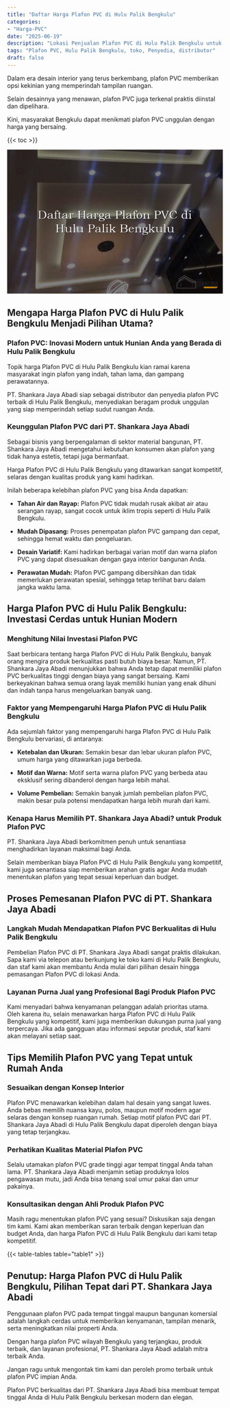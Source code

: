 ```yaml
---
title: "Daftar Harga Plafon PVC di Hulu Palik Bengkulu"
categories: 
- "Harga-PVC"
date: "2025-06-19"
description: "Lokasi Penjualan Plafon PVC di Hulu Palik Bengkulu untuk tempat tinggal, kantor, dan ritel. Material terbaik, pilihan motif, warna elegan, beserta servis instalasi oleh tim ahli serta jaminan resmi!|Servis penyediaan Plafon PVC di Hulu Palik Bengkulu untuk keperluan hunian, kantor, atau ritel, dengan material terbaik dan penempatan oleh teknisi berpengalaman dan kepastian resmi.|Solusi Plafon PVC di Hulu Palik Bengkulu yang andal untuk rumah, perkantoran, serta gerai, dengan material unggulan dan instalasi dikerjakan oleh teknisi berpengalaman dan kepastian resmi.|Penyediaan Plafon PVC di Hulu Palik Bengkulu untuk hunian, perkantoran, serta toko, dengan material berkualitas dan pemasangan oleh tenaga ahli berpengalaman, disertai dengan garansi resmi.}"
tags: "Plafon PVC, Hulu Palik Bengkulu, toko, Penyedia, distributor"
draft: false
---
```


Dalam era desain interior yang terus berkembang, plafon PVC memberikan opsi kekinian yang memperindah tampilan ruangan.

Selain desainnya yang menawan, plafon PVC juga terkenal praktis diinstal dan dipelihara.

Kini, masyarakat Bengkulu dapat menikmati plafon PVC unggulan dengan harga yang bersaing.

{{< toc >}}

![Daftar Harga Plafon PVC di Hulu Palik Bengkulu](/images/Harga-PVC/Daftar-Harga-Plafon-PVC-di-Hulu-Palik-Bengkulu.png)


## Mengapa Harga Plafon PVC di Hulu Palik Bengkulu Menjadi Pilihan Utama?

### Plafon PVC: Inovasi Modern untuk Hunian Anda yang Berada di Hulu Palik Bengkulu

Topik harga Plafon PVC di Hulu Palik Bengkulu kian ramai karena masyarakat ingin plafon yang indah, tahan lama, dan gampang perawatannya.

PT. Shankara Jaya Abadi siap sebagai distributor dan penyedia plafon PVC terbaik di Hulu Palik Bengkulu, menyediakan beragam produk unggulan yang siap memperindah setiap sudut ruangan Anda.

### Keunggulan Plafon PVC dari PT. Shankara Jaya Abadi

Sebagai bisnis yang berpengalaman di sektor material bangunan, PT. Shankara Jaya Abadi mengetahui kebutuhan konsumen akan plafon yang tidak hanya estetis, tetapi juga bermanfaat.

Harga Plafon PVC di Hulu Palik Bengkulu yang ditawarkan sangat kompetitif, selaras dengan kualitas produk yang kami hadirkan.

Inilah beberapa kelebihan plafon PVC yang bisa Anda dapatkan:

- **Tahan Air dan Rayap:** Plafon PVC tidak mudah rusak akibat air atau serangan rayap, sangat cocok untuk iklim tropis seperti di Hulu Palik Bengkulu.

- **Mudah Dipasang:** Proses penempatan plafon PVC gampang dan cepat, sehingga hemat waktu dan pengeluaran.

- **Desain Variatif:** Kami hadirkan berbagai varian motif dan warna plafon PVC yang dapat disesuaikan dengan gaya interior bangunan Anda.

- **Perawatan Mudah:** Plafon PVC gampang dibersihkan dan tidak memerlukan perawatan spesial, sehingga tetap terlihat baru dalam jangka waktu lama.

## Harga Plafon PVC di Hulu Palik Bengkulu: Investasi Cerdas untuk Hunian Modern

### Menghitung Nilai Investasi Plafon PVC

Saat berbicara tentang harga Plafon PVC di Hulu Palik Bengkulu, banyak orang mengira produk berkualitas pasti butuh biaya besar. Namun, PT. Shankara Jaya Abadi menunjukkan bahwa Anda tetap dapat memiliki plafon PVC berkualitas tinggi dengan biaya yang sangat bersaing. Kami berkeyakinan bahwa semua orang layak memiliki hunian yang enak dihuni dan indah tanpa harus mengeluarkan banyak uang.

### Faktor yang Mempengaruhi Harga Plafon PVC di Hulu Palik Bengkulu

Ada sejumlah faktor yang mempengaruhi harga Plafon PVC di Hulu Palik Bengkulu bervariasi, di antaranya:

- **Ketebalan dan Ukuran:** Semakin besar dan lebar ukuran plafon PVC, umum harga yang ditawarkan juga berbeda.

- **Motif dan Warna:** Motif serta warna plafon PVC yang berbeda atau eksklusif sering dibanderol dengan harga lebih mahal.

- **Volume Pembelian:** Semakin banyak jumlah pembelian plafon PVC, makin besar pula potensi mendapatkan harga lebih murah dari kami.

### Kenapa Harus Memilih PT. Shankara Jaya Abadi? untuk Produk Plafon PVC

PT. Shankara Jaya Abadi berkomitmen penuh untuk senantiasa menghadirkan layanan maksimal bagi Anda.

Selain memberikan biaya Plafon PVC di Hulu Palik Bengkulu yang kompetitif, kami juga senantiasa siap memberikan arahan gratis agar Anda mudah menentukan plafon yang tepat sesuai keperluan dan budget.

## Proses Pemesanan Plafon PVC di PT. Shankara Jaya Abadi

### Langkah Mudah Mendapatkan Plafon PVC Berkualitas di Hulu Palik Bengkulu

Pembelian Plafon PVC di PT. Shankara Jaya Abadi sangat praktis dilakukan. Sapa kami via telepon atau berkunjung ke toko kami di Hulu Palik Bengkulu, dan staf kami akan membantu Anda mulai dari pilihan desain hingga pemasangan Plafon PVC di lokasi Anda.

### Layanan Purna Jual yang Profesional Bagi Produk Plafon PVC

Kami menyadari bahwa kenyamanan pelanggan adalah prioritas utama. Oleh karena itu, selain menawarkan harga Plafon PVC di Hulu Palik Bengkulu yang kompetitif, kami juga memberikan dukungan purna jual yang terpercaya. Jika ada gangguan atau informasi seputar produk, staf kami akan melayani setiap saat.

## Tips Memilih Plafon PVC yang Tepat untuk Rumah Anda

### Sesuaikan dengan Konsep Interior

Plafon PVC menawarkan kelebihan dalam hal desain yang sangat luwes. Anda bebas memilih nuansa kayu, polos, maupun motif modern agar selaras dengan konsep ruangan rumah. Setiap motif plafon PVC dari PT. Shankara Jaya Abadi di Hulu Palik Bengkulu dapat diperoleh dengan biaya yang tetap terjangkau.

### Perhatikan Kualitas Material Plafon PVC

Selalu utamakan plafon PVC grade tinggi agar tempat tinggal Anda tahan lama. PT. Shankara Jaya Abadi menjamin setiap produknya lolos pengawasan mutu, jadi Anda bisa tenang soal umur pakai dan umur pakainya.

### Konsultasikan dengan Ahli Produk Plafon PVC

Masih ragu menentukan plafon PVC yang sesuai? Diskusikan saja dengan tim kami. Kami akan memberikan saran terbaik dengan keperluan dan budget Anda, dan harga Plafon PVC di Hulu Palik Bengkulu dari kami tetap kompetitif.

{{< table-tables table="table1" >}}

## Penutup: Harga Plafon PVC di Hulu Palik Bengkulu, Pilihan Tepat dari PT. Shankara Jaya Abadi

Penggunaan plafon PVC pada tempat tinggal maupun bangunan komersial adalah langkah cerdas untuk memberikan kenyamanan, tampilan menarik, serta meningkatkan nilai properti Anda.

Dengan harga plafon PVC wilayah Bengkulu yang terjangkau, produk terbaik, dan layanan profesional, PT. Shankara Jaya Abadi adalah mitra terbaik Anda.

Jangan ragu untuk mengontak tim kami dan peroleh promo terbaik untuk plafon PVC impian Anda.

Plafon PVC berkualitas dari PT. Shankara Jaya Abadi bisa membuat tempat tinggal Anda di Hulu Palik Bengkulu berkesan modern dan elegan.